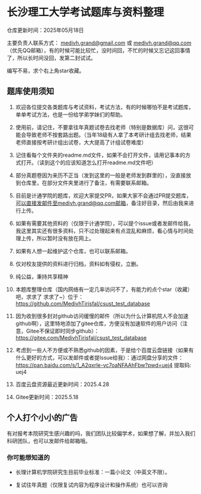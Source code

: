 # 长沙理工大学考试题库与资料整理

仓库更新时间：2025年05月18日

主要负责人联系方式： medivh.grand@gmail.com 或 medivh.grand@qq.com（优先QQ邮箱），有的时候可能比较忙，没时间回，不忙的时候又忘记这回事情了，所以长时间没回，发第二封试试。

编写不易，求个右上角star收藏。

## 题库使用须知
1. 欢迎各位提交各类题库与考试资料，考试方法，有的时候哪怕不是考试题库，单单考试方法，也是一份给学弟学妹们的帮助。

2. 使用前，请记住，不要拿往年真题试卷去找老师（特别是数据库）问，这很可能会导致老师不按套路出题。（当年18级有人拿了本考研计组去找老师，结果老师直接按考研计组出试卷，大大提高了计组试卷难度）

3. 记住看每个文件夹的readme.md文件，如果不会打开文件，请用记事本的方式打开。（读到这个的应该知道怎么打开readme.md文件吧）

4. 部分真题卷因为来历不正当（发到这里的一般是老师发到群里的），没直接放到仓库里，在部分文件夹里进行了备注，有需要联系邮箱。

5. 目前是计通学院的题库，欢迎大家提交PR，如果大家不会通过PR提交题库，可以直接发邮件至medivh.grand@qq.com邮箱，备注好目录，然后由我来进行上传。

6. 如果有需要其他资料的（仅限于计通学院），可以提个issue或者发邮件给我，我这里其实还有很多资料，只不过处理起来有点混乱和麻烦，看心情与时间处理上传，所以暂时没有放在网上。

7. 如果有人想一起维护这个仓库，也可以联系邮箱。

8. 仅对校友提供的资料进行归档，资料如有侵权，立删。

9. 纯公益，秉持共享精神

10. 本题库整理仓库（国内网络有一定几率访问不了，有能力的点个star（收藏）吧，求求了 求求了~）位于：https://github.com/MedivhTirisfal/csust_test_database

11. 因为收到很多封对github访问缓慢的邮件（所以为什么计算机院人不会加速github啊），这里特地添加了gitee仓库，方便没有加速软件的用户访问（注意，Gitee不保证即时同步github）：https://gitee.com/MedivhTirisfal/csust_test_database

12. 考虑到一些人不方便或不熟悉github的因素，于是给个百度云盘链接（如果有什么更好的方式，可以发邮件或者提Issue给我）：通过网盘分享的文件：https://pan.baidu.com/s/1_A2qxrle-vc7oaNFAAhFbw?pwd=uej4 提取码: uej4

13. 百度云盘资源最近更新时间：2025.4.28

14. Gitee更新时间：2025.5.18 

## 个人打个小小的广告

有对报考本院研究生感兴趣的吗，我们团队比较偏学术，如果想了解，并加入我们科研团队，也可以发邮件给邮箱哦。

### 你可能想知道的

- 长理计算机学院研究生目前毕业标准：一篇小论文（中英文不限）。

- 复试往年真题（仅限复试内容为程序设计和操作系统）也可以咨询
